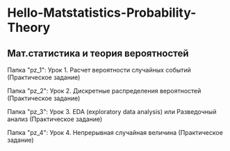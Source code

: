 # Hello-Matstatistics-Probability-Theory
## Мат.статистика и теория вероятностей

Папка "pz_1": Урок 1. Расчет вероятности случайных событий (Практическое задание)

Папка "pz_2": Урок 2. Дискретные распределения вероятностей (Практическое задание)

Папка "pz_3": Урок 3. EDA (exploratory data analysis) или Разведочный анализ (Практическое задание)

Папка "pz_4": Урок 4. Непрерывная случайная величина (Практическое задание)
